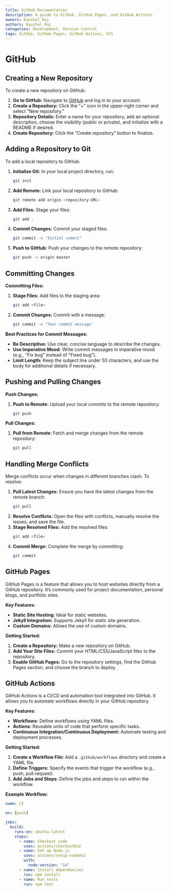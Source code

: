 ```yaml
---
title: GitHub Documentation
description: A guide to GitHub, GitHub Pages, and GitHub Actions.
owners: Kaushal Raj
authors: Kaushal Raj
categories: Development, Version Control
tags: GitHub, GitHub Pages, GitHub Actions, VCS
---
```


# GitHub

## Creating a New Repository

To create a new repository on GitHub:

1. **Go to GitHub:** Navigate to [GitHub](https://github.com) and log in to your account.
2. **Create a Repository:** Click the "+" icon in the upper-right corner and select "New repository."
3. **Repository Details:** Enter a name for your repository, add an optional description, choose the visibility (public or private), and initialize with a README if desired.
4. **Create Repository:** Click the "Create repository" button to finalize.

## Adding a Repository to Git

To add a local repository to GitHub:

1. **Initialize Git:** In your local project directory, run:
   ```bash
   git init
   ```
2. **Add Remote:** Link your local repository to GitHub:
   ```bash
   git remote add origin <repository-URL>
   ```
3. **Add Files:** Stage your files:
   ```bash
   git add .
   ```
4. **Commit Changes:** Commit your staged files:
   ```bash
   git commit -m "Initial commit"
   ```
5. **Push to GitHub:** Push your changes to the remote repository:
   ```bash
   git push -u origin master
   ```

## Committing Changes

**Committing Files:**

1. **Stage Files:** Add files to the staging area:
   ```bash
   git add <file>
   ```
2. **Commit Changes:** Commit with a message:
   ```bash
   git commit -m "Your commit message"
   ```

**Best Practices for Commit Messages:**

- **Be Descriptive:** Use clear, concise language to describe the changes.
- **Use Imperative Mood:** Write commit messages in imperative mood (e.g., "Fix bug" instead of "Fixed bug").
- **Limit Length:** Keep the subject line under 50 characters, and use the body for additional details if necessary.

## Pushing and Pulling Changes

**Push Changes:**

1. **Push to Remote:** Upload your local commits to the remote repository:
   ```bash
   git push
   ```

**Pull Changes:**

1. **Pull from Remote:** Fetch and merge changes from the remote repository:
   ```bash
   git pull
   ```

## Handling Merge Conflicts

Merge conflicts occur when changes in different branches clash. To resolve:

1. **Pull Latest Changes:** Ensure you have the latest changes from the remote branch:
   ```bash
   git pull
   ```
2. **Resolve Conflicts:** Open the files with conflicts, manually resolve the issues, and save the file.
3. **Stage Resolved Files:** Add the resolved files:
   ```bash
   git add <file>
   ```
4. **Commit Merge:** Complete the merge by committing:
   ```bash
   git commit
   ```

## GitHub Pages

GitHub Pages is a feature that allows you to host websites directly from a GitHub repository. It’s commonly used for project documentation, personal blogs, and portfolio sites.

**Key Features:**

- **Static Site Hosting:** Ideal for static websites.
- **Jekyll Integration:** Supports Jekyll for static site generation.
- **Custom Domains:** Allows the use of custom domains.

**Getting Started:**

1. **Create a Repository:** Make a new repository on GitHub.
2. **Add Your Site Files:** Commit your HTML/CSS/JavaScript files to the repository.
3. **Enable GitHub Pages:** Go to the repository settings, find the GitHub Pages section, and choose the branch to deploy.

## GitHub Actions

GitHub Actions is a CI/CD and automation tool integrated into GitHub. It allows you to automate workflows directly in your GitHub repository.

**Key Features:**

- **Workflows:** Define workflows using YAML files.
- **Actions:** Reusable units of code that perform specific tasks.
- **Continuous Integration/Continuous Deployment:** Automate testing and deployment processes.

**Getting Started:**

1. **Create a Workflow File:** Add a `.github/workflows` directory and create a YAML file.
2. **Define Triggers:** Specify the events that trigger the workflow (e.g., push, pull request).
3. **Add Jobs and Steps:** Define the jobs and steps to run within the workflow.

**Example Workflow:**

```yaml
name: CI

on: [push]

jobs:
  build:
    runs-on: ubuntu-latest
    steps:
      - name: Checkout code
        uses: actions/checkout@v2
      - name: Set up Node.js
        uses: actions/setup-node@v2
        with:
          node-version: "14"
      - name: Install dependencies
        run: npm install
      - name: Run tests
        run: npm test
```
